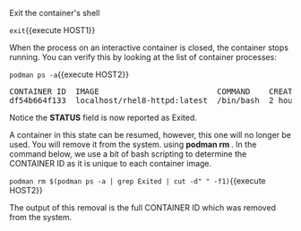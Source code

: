 Exit the container's shell

`exit`{{execute HOST1}}

When the process on an interactive container is closed, the container stops running.  You can verify this by looking at the list of container processes:

`podman ps -a`{{execute HOST2}}

<pre class="file">
CONTAINER ID  IMAGE                         COMMAND    CREATED      STATUS                    PORTS  NAMES
df54b664f133  localhost/rhel8-httpd:latest  /bin/bash  2 hours ago  Exited (0) 5 seconds ago         heuristic_cray
</pre>

Notice the __STATUS__ field is now reported as Exited.

A container in this state can be resumed, however, this one will no longer be used.  You will remove it from the system. using __podman rm <CONTAINER ID>__.  In the command below, we use a bit of bash scripting to determine the CONTAINER ID as it is unique to each container image.

`podman rm $(podman ps -a | grep Exited | cut -d" " -f1)`{{execute HOST2}}

The output of this removal is the full CONTAINER ID which was removed from the system.
